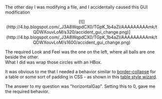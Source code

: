 The other day I was modifying a file, and I accidentally caused this GUI modification  

<div class="separator" style="clear: both; text-align: center;">[![](http://4.bp.blogspot.com/_J3A8WqpdCX0/TGpK_1b4aZI/AAAAAAAAAmk/tQDWXouvLoM/s320/accident_gui_change.png)](http://4.bp.blogspot.com/_J3A8WqpdCX0/TGpK_1b4aZI/AAAAAAAAAmk/tQDWXouvLoM/s1600/accident_gui_change.png)</div>

The required Look and Feel was the one on the left, where all balls are one beside the other.  
What I did was wrap those circles with an HBox.  

It was obvious to me that I needed a behavior similar to [border-collapse](http://www.w3schools.com/css/tryit.asp?filename=trycss_table_border-collapse) for a table or some sort of padding in CSS - as shown in this [table style wizard](http://www.somacon.com/p141.php).  

The answer to my question was "horizontalGap". Setting this to 0, gave me the required behavior.